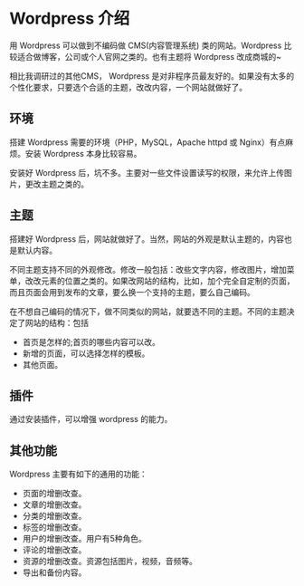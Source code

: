 # Wordpress 介绍
用 Wordpress 可以做到不编码做 CMS(内容管理系统) 类的网站。Wordpress 比较适合做博客，公司或个人官网之类的。也有主题将 Wordpress 改成商城的~

相比我调研过的其他CMS， Wordpress 是对非程序员最友好的。如果没有太多的个性化要求，只要选个合适的主题，改改内容，一个网站就做好了。

## 环境
搭建 Wordpress 需要的环境（PHP，MySQL，Apache httpd 或 Nginx）有点麻烦。安装 Wordpress 本身比较容易。

安装好 Wordpress 后，坑不多。主要对一些文件设置读写的权限，来允许上传图片，更改主题之类的。

## 主题
搭建好 Wordpress 后，网站就做好了。当然，网站的外观是默认主题的，内容也是默认内容。

不同主题支持不同的外观修改。修改一般包括：改些文字内容，修改图片，增加菜单，改改元素的位置之类的。如果改网站的结构，比如，加个完全自定制的页面，而且页面会用到发布的文章，要么换一个支持的主题，要么自己编码。

在不想自己编码的情况下，做不同类似的网站，就要选不同的主题。不同的主题决定了网站的结构：包括
* 首页是怎样的;首页的哪些内容可以改。
* 新增的页面，可以选择怎样的模板。
* 其他页面。

## 插件
通过安装插件，可以增强 wordpress 的能力。

## 其他功能
Wordpress 主要有如下的通用的功能：
* 页面的增删改查。
* 文章的增删改查。
* 分类的增删改查。
* 标签的增删改查。
* 用户的增删改查。用户有5种角色。
* 评论的增删改查。
* 资源的增删改查。资源包括图片，视频，音频等。
* 导出和备份内容。





